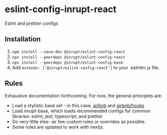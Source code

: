 # eslint-config-inrupt-react
Eslint and prettier configs


## Installation

1. `npm install --save-dev @inrupt/eslint-config-react`
2. `npx install --peerdeps @inrupt/eslint-config-react`
3. `npx install --peerdeps @inrupt/eslint-config-base`
4. Add `extends: ['@inrupt/eslint-config-react']` to your .eslintrc.js file.

## Rules

Exhaustive documentation forthcoming. For now, the general principles are:

* Load a stylistic base set - in this case,
  [airbnb](https://www.npmjs.com/package/eslint-config-airbnb) and 
  [airbnb/hooks](https://www.npmjs.com/package/eslint-config-airbnb-hooks)
* Load inrupt-base, which loads recommended configs for common libraries: eslint, jest, typescript,
  and prettier
* Do very little else- as few custom rules or overrides as possible.
* Some rules are updated to work with nextjs.
